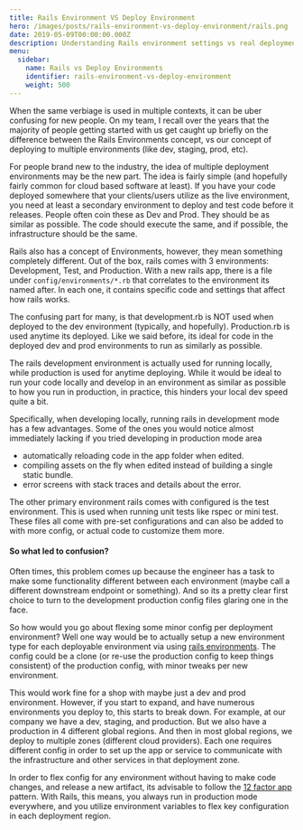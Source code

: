 ```yaml
---
title: Rails Environment VS Deploy Environment
hero: /images/posts/rails-environment-vs-deploy-environment/rails.png
date: 2019-05-09T00:00:00.000Z
description: Understanding Rails environment settings vs real deployment environments
menu:
  sidebar:
    name: Rails vs Deploy Environments
    identifier: rails-environment-vs-deploy-environment
    weight: 500
---
```


When the same verbiage is used in multiple contexts, it can be uber confusing for new people. On my team, I recall over the years that the majority of people getting started with us get caught up briefly on the difference between the Rails Environments concept, vs our concept of deploying to multiple environments (like dev, staging, prod, etc).

For people brand new to the industry, the idea of multiple deployment environments may be the new part. The idea is fairly simple (and hopefully fairly common for cloud based software at least). If you have your code deployed somewhere that your clients/users utilize as the live environment, you need at least a secondary environment to deploy and test code before it releases. People often coin these as Dev and Prod. They should be as similar as possible. The code should execute the same, and if possible, the infrastructure should be the same.

Rails also has a concept of Environments, however, they mean something completely different. Out of the box, rails comes with 3 environments: Development, Test, and Production. With a new rails app, there is a file under `config/environments/*.rb` that correlates to the environment its named after. In each one, it contains specific code and settings that affect how rails works.

The confusing part for many, is that development.rb is NOT used when deployed to the dev environment (typically, and hopefully). Production.rb is used anytime its deployed. Like we said before, its ideal for code in the deployed dev and prod environments to run as similarly as possible.

The rails development environment is actually used for running locally, while production is used for anytime deploying. While it would be ideal to run your code locally and develop in an environment as similar as possible to how you run in production, in practice, this hinders your local dev speed quite a bit.

Specifically, when developing locally, running rails in development mode has a few advantages. Some of the ones you would notice almost immediately lacking if you tried developing in production mode area

* automatically reloading code in the app folder when edited.
* compiling assets on the fly when edited instead of building a single static bundle.
* error screens with stack traces and details about the error.

The other primary environment rails comes with configured is the test environment. This is used when running unit tests like rspec or mini test. These files all come with pre-set configurations and can also be added to with more config, or actual code to customize them more.

#### So what led to confusion?

Often times, this problem comes up because the engineer has a task to make some functionality different between each environment (maybe call a different downstream endpoint or something). And so its a pretty clear first choice to turn to the development production config files glaring one in the face.

So how would you go about flexing some minor config per deployment environment? Well one way would be to actually setup a new environment type for each deployable environment via using [rails environments](https://guides.rubyonrails.org/configuring.html#creating-rails-environments). The config could be a clone (or re-use the production config to keep things consistent) of the production config, with minor tweaks per new environment.

This would work fine for a shop with maybe just a dev and prod environment. However, if you start to expand, and have numerous environments you deploy to, this starts to break down. For example, at our company we have a dev, staging, and production. But we also have a production in 4 different global regions. And then in most global regions, we deploy to multiple zones (different cloud providers). Each one requires different config in order to set up the app or service to communicate with the infrastructure and other services in that deployment zone.

In order to flex config for any environment without having to make code changes, and release a new artifact, its advisable to follow the [12 factor app](https://12factor.net/) pattern. With Rails, this means, you always run in production mode everywhere, and you utilize environment variables to flex key configuration in each deployment region.